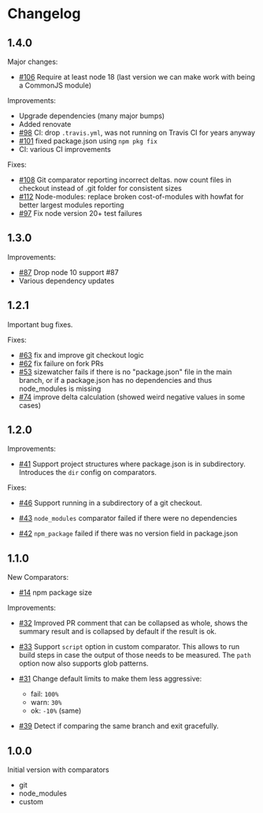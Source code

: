 # Changelog

## 1.4.0

Major changes:

- [#106](https://github.com/adobe/sizewatcher/issues/106) Require at least node 18 (last version we can make work with being a CommonJS module)

Improvements:

- Upgrade dependencies (many major bumps)
- Added renovate
- [#98](https://github.com/adobe/sizewatcher/pull/98) CI: drop `.travis.yml`, was not running on Travis CI for years anyway
- [#101](https://github.com/adobe/sizewatcher/pull/101) fixed package.json using `npm pkg fix`
- CI: various CI improvements

Fixes:

- [#108](https://github.com/adobe/sizewatcher/pull/108) Git comparator reporting incorrect deltas. now count files in checkout instead of .git folder for consistent sizes
- [#112](https://github.com/adobe/sizewatcher/pull/112) Node-modules: replace broken cost-of-modules with howfat for better largest modules reporting
- [#97](https://github.com/adobe/sizewatcher/pull/97) Fix node version 20+ test failures

## 1.3.0

Improvements:

- [#87](https://github.com/adobe/sizewatcher/issues/87) Drop node 10 support #87
- Various dependency updates

## 1.2.1

Important bug fixes.

Fixes:

- [#63](https://github.com/adobe/sizewatcher/issues/63) fix and improve git checkout logic
- [#62](https://github.com/adobe/sizewatcher/issues/62) fix failure on fork PRs
- [#53](https://github.com/adobe/sizewatcher/issues/53) sizewatcher fails if there is no "package.json" file in the main branch, or if a package.json has no dependencies and thus node_modules is missing
- [#74](https://github.com/adobe/sizewatcher/issues/74) improve delta calculation (showed weird negative values in some cases)

## 1.2.0

Improvements:

- [#41](https://github.com/adobe/sizewatcher/issues/41) Support project structures where package.json is in subdirectory. Introduces the `dir` config on comparators.

Fixes:

- [#46](https://github.com/adobe/sizewatcher/issues/46) Support running in a subdirectory of a git checkout.

- [#43](https://github.com/adobe/sizewatcher/issues/43) `node_modules` comparator failed if there were no dependencies

- [#42](https://github.com/adobe/sizewatcher/issues/42) `npm_package` failed if there was no version field in package.json

## 1.1.0

New Comparators:

- [#14](https://github.com/adobe/sizewatcher/issues/14) npm package size

Improvements:

- [#32](https://github.com/adobe/sizewatcher/issues/32) Improved PR comment that can be collapsed as whole, shows the summary result and is collapsed by default if the result is ok.

- [#33](https://github.com/adobe/sizewatcher/issues/33) Support `script` option in custom comparator. This allows to run build steps in case the output of those needs to be measured. The `path` option now also supports glob patterns.


- [#31](https://github.com/adobe/sizewatcher/issues/31) Change default limits to make them less aggressive:
  - fail: `100%`
  - warn: `30%`
  - ok: `-10%` (same)

- [#39](https://github.com/adobe/sizewatcher/issues/39) Detect if comparing the same branch and exit gracefully.


## 1.0.0

Initial version with comparators

- git
- node_modules
- custom